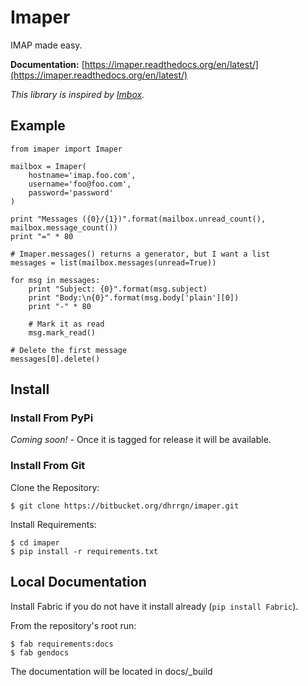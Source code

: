 # Imaper

IMAP made easy.

**Documentation:** [https://imaper.readthedocs.org/en/latest/](https://imaper.readthedocs.org/en/latest/)

*This library is inspired by [Imbox](https://github.com/martinrusev/imbox).*

## Example

    from imaper import Imaper

    mailbox = Imaper(
        hostname='imap.foo.com',
        username='foo@foo.com',
        password='password'
    )

    print "Messages ({0}/{1})".format(mailbox.unread_count(), mailbox.message_count())
    print "=" * 80

    # Imaper.messages() returns a generator, but I want a list
    messages = list(mailbox.messages(unread=True))

    for msg in messages:
        print "Subject: {0}".format(msg.subject)
        print "Body:\n{0}".format(msg.body['plain'][0])
        print "-" * 80

        # Mark it as read
        msg.mark_read()

    # Delete the first message
    messages[0].delete()


## Install

### Install From PyPi

*Coming soon!* - Once it is tagged for release it will be available.

### Install From Git

Clone the Repository:

    $ git clone https://bitbucket.org/dhrrgn/imaper.git

Install Requirements:

    $ cd imaper
    $ pip install -r requirements.txt


## Local Documentation

Install Fabric if you do not have it install already (`pip install Fabric`).

From the repository's root run:

    $ fab requirements:docs
    $ fab gendocs

The documentation will be located in docs/_build
